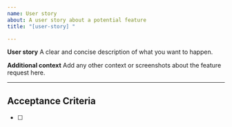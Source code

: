 ```yaml
---
name: User story
about: A user story about a potential feature
title: "[user-story] "

---
```


**User story**
A clear and concise description of what you want to happen.

**Additional context**
Add any other context or screenshots about the feature request here.

---
## Acceptance Criteria

- [ ]  

